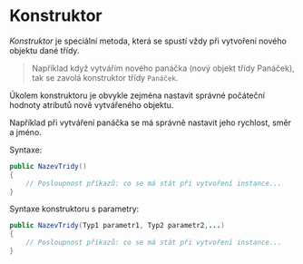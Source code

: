 # Konstruktor

_Konstruktor_ je speciální metoda, která se spustí vždy při vytvoření nového objektu dané třídy.

> Například když vytvářím nového panáčka (nový objekt třídy Panáček), tak se zavolá konstruktor třídy `Panáček`.

Úkolem konstruktoru je obvykle zejména nastavit správné počáteční hodnoty atributů nově vytvářeného objektu.

Například při vytváření panáčka se má správně nastavit jeho rychlost, směr a jméno.

Syntaxe:
```java
public NazevTridy()
{
	// Posloupnost příkazů: co se má stát při vytvoření instance...
}
```

Syntaxe konstruktoru s parametry:
```java
public NazevTridy(Typ1 parametr1, Typ2 parametr2,...)
{
	// Posloupnost příkazů: co se má stát při vytvoření instance...
}
```